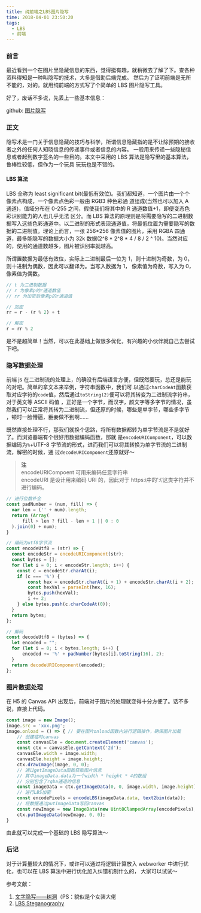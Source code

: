 ```yaml
---
title: 纯前端之LBS图片隐写
time: 2018-04-01 23:50:20
tags:
  - LBS
  - 前端
---
```


### 前言

最近看到一个在图片里隐藏信息的东西，觉得挺有趣，就稍微去了解了下。查各种资料得知是一种叫隐写的技术，大多是借助后端完成。
然后为了证明前端是无所不能的，对的。就用纯前端的方式写了个简单的 LBS 图片隐写工具。

好了，废话不多说，先丢上一些基本信息：

github: [图片隐写](https://github.com/nullptru/frontend_learning/tree/master/js/LBS)

### 正文

隐写术是一门关于信息隐藏的技巧与科学，所谓信息隐藏指的是不让除预期的接收者之外的任何人知晓信息的传递事件或者信息的内容。
一般用来传递一些隐秘信息或者起到数字签名的一些目的。本文中采用的 LBS 算法是隐写里的基本算法，鲁棒性较低，但作为一个玩具
玩玩也是不错的。

#### LBS 算法

LBS 全称为 least significant bit(最低有效位)。我们都知道，一个图片由一个个像素点构成，一个像素点色彩一般由 RGB3 种色彩通
道组成(当然也可以加入 A 通道)，值域分布在 0-255 之间，假使我们将其中的 R 通道数值+1，即便变态色彩识别能力的人也几乎无法
区分。而 LBS 算法的原理则是将需要隐写的二进制数据写入这些色彩通道中。以二进制的形式表现通道值，将最低位置为需要隐写的数
据的二进制值。理论上而言，一张 256*256 像素值的图片，采用 RGBA 四通道，最多能隐写的数据大小为 32k 数据(2^8 * 2^8 \* 4 /
8 / 2 ^ 10)。当然对应的，使用的通道数越多，图片被识别率就越高。

所谓置数据为最低有效位，实际上二进制最后一位为 1，则十进制为奇数，为 0，则十进制为偶数，因此可以翻译为。当写入数据为 1，
像素值为奇数，写入为 0，像素值为偶数。

```javascript
// t 为二进制数据
// r 为像素p的r通道数值
// rr 为加密后像素p的r通道值

// 加密
rr = r - (r % 2) + t

// 解密
r = rr % 2
```

是不是超简单！当然，可以在此基础上做很多优化，有兴趣的小伙伴就自己去尝试下吧。

### 隐写数据处理

前端 js 在二进制流的处理上，的确没有后端语言方便，但既然要玩，总还是能玩的对吧。简单的拿文本来举例，字符串函数中，我们可
以通过`charCodeAt`函数获取对应字符的`code`值，然后通过`toString(2)`便可以将其转变为二进制流字符串，对于英文等 ASCII 码值
，正好是一个字节，而汉字，颜文字等多字节的情况，虽然我们可以正常将其转为二进制流，但还原的时候，哪些是单字节，哪些多字节
，顿时一脸懵逼，臣妾做不到啊......

既然直接处理不行，那我们就换个思路，将所有数据都转为单字节流是不是就好了。而浏览器端有个很好用数据编码函数，那就
是`encodeURIComponent`，可以数据编码为`%`+UTF-8 字节流的形式，进而我们可以将其转换为单字节流的二进制流，解密的时候，通
过`decodeURIComponent`还原就好～

> **注**  
> encodeURICompoent 可用来编码任意字符串  
> encodeURI 是设计用来编码 URI 的，因此对于 https:\\中的':\\'这类字符并不进行编码。

```javascript
// 进行位数补全
const padNumber = (num, fill) => {
  var len = ('' + num).length;
  return (Array(
      fill > len ? fill - len + 1 || 0 : 0
  ).join(0) + num);
}

// 编码为utf8字节流
const encodeUtf8 = (str) => {
  const encodeStr = encodeURIComponent(str);
  const bytes = [];
  for (let i = 0; i < encodeStr.length; i++) {
    const c = encodeStr.charAt(i);
    if (c === '%') {
        const hex = encodeStr.charAt(i + 1) + encodeStr.charAt(i + 2);
        const hexVal = parseInt(hex, 16);
        bytes.push(hexVal);
        i += 2;
    } else bytes.push(c.charCodeAt(0));
  }
  return bytes;
};

// 解码
const decodeUtf8 = (bytes) => {
  let encoded = "";
  for (let i = 0; i < bytes.length; i++) {
      encoded += '%' + padNumber(bytes[i].toString(16), 2);
  }
  return decodeURIComponent(encoded);
};
```

### 图片数据处理

在 H5 的 Canvas API 出现后，前端对于图片的处理就变得十分方便了。话不多说，直接上代码。

```javascript
const image = new Image();
image.src = 'xxx.png';
image.onload = () => { // 要在图片onload函数内进行逻辑操作，确保图片加载
    // 创建临时canvas
    const canvasEle = document.createElement('canvas');
    const ctx = canvasEle.getContext('2d');
    canvasEle.width = image.width;
    canvasEle.height = image.height;
    ctx.drawImage(image, 0, 0);
    // 通过getImageData函数获取图片信息
    // 其中imageData.data为一个width * height * 4的数组
    // 分别包含了rgba通道的信息
    const imageData = ctx.getImageData(0, 0, image.width, image.height);
    // 进行LBS加密
    const encodePixels = encodeLBS(imageData.data, text2bin(data));
    // 将数据通过putImageData写回canvas
    const newImage = new ImageData(new Uint8ClampedArray(encodePixels), image.width, image.height);
    ctx.putImageData(newImage, 0, 0);
}
```

由此就可以完成一个基础的 LBS 隐写算法～

### 后记

对于计算量较大的情况下，或许可以通过将逻辑计算放入 webworker 中进行优化，也可以在 LBS 算法中进行优化加入纠错机制什么的，
大家可以试试～

参考文献：

1. [文字隐写——树洞](https://aoaoao.me/1308.html)（PS：貌似是个女装大佬
2. [LBS Steganography](https://github.com/RobinDavid/LSB-Steganography)
